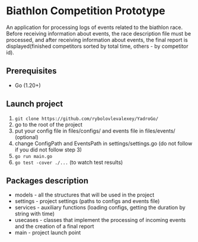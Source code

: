 # Biathlon Competition Prototype

An application for processing logs of events related to the biathlon race. Before receiving information about events, the race description file must be processed, and after receiving information about events, the final report is displayed(finished competitors sorted by total time, others - by competitor id).

## Prerequisites
- Go (1.20+)

## Launch project
1. ```git clone https://github.com/rybolovlevalexey/YadroGo/```
2. go to the root of the project
3. put your config file in files/configs/ and events file in files/events/ (optional)
4. change ConfigPath and EventsPath in settings/settings.go (do not follow if you did not follow step 3)
5. ```go run main.go```
6. ```go test -cover ./...``` (to watch test results)

## Packages description
- models - all the structures that will be used in the project
- settings - project settings (paths to configs and events file)
- services - auxiliary functions (loading configs, getting the duration by string with time)
- usecases - classes that implement the processing of incoming events and the creation of a final report
- main - project launch point
